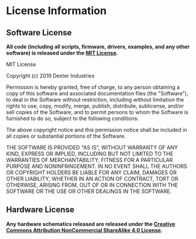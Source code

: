 License Information
===================

Software License
----------------

**All code (including all scripts, firmware, drivers, examples, and any other
software) is released under the [MIT License].**

[MIT License]: http://choosealicense.com/licenses/mit/

MIT License

Copyright (c) 2019 Dexter Industries

Permission is hereby granted, free of charge, to any person obtaining a copy
of this software and associated documentation files (the "Software"), to deal
in the Software without restriction, including without limitation the rights
to use, copy, modify, merge, publish, distribute, sublicense, and/or sell
copies of the Software, and to permit persons to whom the Software is
furnished to do so, subject to the following conditions:

The above copyright notice and this permission notice shall be included in all
copies or substantial portions of the Software.

THE SOFTWARE IS PROVIDED "AS IS", WITHOUT WARRANTY OF ANY KIND, EXPRESS OR
IMPLIED, INCLUDING BUT NOT LIMITED TO THE WARRANTIES OF MERCHANTABILITY,
FITNESS FOR A PARTICULAR PURPOSE AND NONINFRINGEMENT. IN NO EVENT SHALL THE
AUTHORS OR COPYRIGHT HOLDERS BE LIABLE FOR ANY CLAIM, DAMAGES OR OTHER
LIABILITY, WHETHER IN AN ACTION OF CONTRACT, TORT OR OTHERWISE, ARISING FROM,
OUT OF OR IN CONNECTION WITH THE SOFTWARE OR THE USE OR OTHER DEALINGS IN THE
SOFTWARE.


Hardware License
----------------

**Any hardware schematics released are released under the [Creative Commons Attribution
NonCommercial ShareAlike 4.0 License][CC4].**

[CC4]: https://creativecommons.org/licenses/by-nc-sa/4.0/
